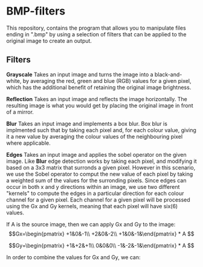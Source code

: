 # BMP-filters

This repository, contains the program that allows you to manipulate files ending in ".bmp" by using a selection of filters that can be applied to the original image to create an output.

## Filters

**Grayscale** Takes an input image and turns the image into a black-and-white, by averaging the red, green and blue (RGB) values for a given pixel, which has the additional benefit of retaining the original image brightness.

**Reflection** Takes an input image and reflects the image horizontally. The resulting image is what you would get by placing the original image in front of a mirror.

**Blur** Takes an input image and implements a box blur. Box blur is implmented such that by taking each pixel and, for each colour value, giving it a new value by averaging the colour values of the neighbouring pixel where applicable.

**Edges** Takes an input image and applies the sobel operator on the given image. Like **Blur** edge detection works by taking each pixel, and modifying it based on a 3x3 matrix that surronds a given pixel. However in this scenario, we use the Sobel operator to comput the new value of each pixel by taking a weighted sum of the values for the surronding pixels. Since edges can occur in both x and y directions within an image, we use two different "kernels" to compute the edges in a particular direction for each colour channel for a given pixel. Each channel for a given pixel will be processed using the Gx and Gy kernels, meaning that each pixel will have six(6) values. 

If A is the source image, then we can apply Gx and Gy to the image: 
$$Gx=\begin{pmatrix}
+1&0&-1\\
+2&0&-2\\
+1&0&-1&\end{pmatrix} * A $$

$$Gy=\begin{pmatrix}
+1&+2&+1\\
 0&0&0\\
-1&-2&-1&\end{pmatrix} * A $$

In order to combine the values for Gx and Gy, we can: 
